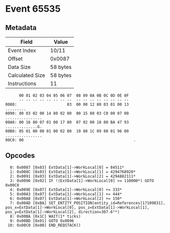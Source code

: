 # Event 65535

## Metadata

| Field           | Value    |
|-----------------|----------|
| Event Index     | 10/11    |
| Offset          | 0x0087   |
| Data Size       | 58 bytes |
| Calculated Size | 58 bytes |
| Instructions    | 11       |

```
      00 01 02 03 04 05 06 07  08 09 0A 0B 0C 0D 0E 0F
      -- -- -- -- -- -- -- --  -- -- -- -- -- -- -- --
0080:                      03  00 00 12 80 03 01 00 13         .........
0090: 80 03 02 00 14 80 02 00  00 15 80 03 C0 00 07 00  ................
00A0: 00 16 80 07 01 00 17 80  07 02 00 18 80 BA 47 93  ..............G.
00B0: 05 01 00 00 01 00 02 00  19 80 1C 09 80 01 96 00  ................
00C0: 00                                                .               
```

## Opcodes

```
  0: 0x0087 [0x03] ExtData[1]->WorkLocal[0] = 84511*
  1: 0x008C [0x03] ExtData[1]->WorkLocal[1] = 4294768920*
  2: 0x0091 [0x03] ExtData[1]->WorkLocal[2] = 4294882111*
  3: 0x0096 [0x02] IF !(ExtData[1]->WorkLocal[0] >= 110000*) GOTO 0x00C0
  4: 0x009E [0x07] ExtData[1]->WorkLocal[0] += 333*
  5: 0x00A3 [0x07] ExtData[1]->WorkLocal[1] += 444*
  6: 0x00A8 [0x07] ExtData[1]->WorkLocal[2] += 150*
  7: 0x00AD [0xBA] SET_ENTITY_POSITION(entity_id=References[17109831], pos_x=ExtData[1]->WorkLocal[0], pos_z=ExtData[1]->WorkLocal[1], pos_y=ExtData[1]->WorkLocal[2], direction=307.6°*)
  8: 0x00BA [0x1C] WAIT(1* ticks)
  9: 0x00BD [0x01] GOTO 0x0096
 10: 0x00C0 [0x00] END_REQSTACK()
```
